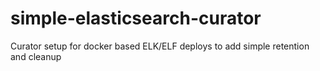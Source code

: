 # simple-elasticsearch-curator
Curator setup for docker based ELK/ELF deploys to add simple retention and cleanup
